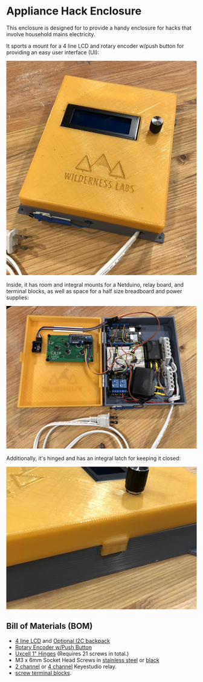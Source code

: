 # Appliance Hack Enclosure

This enclosure is designed for to provide a handy enclosure for hacks that involve household mains electricity.

It sports a mount for a 4 line LCD and rotary encoder w/push button for providing an easy user interface (UI):

![](Front_Medium.jpg)

Inside, it has room and integral mounts for a Netduino, relay board, and terminal blocks, as well as space for a half size breadboard and power supplies:

![](Open_Medium.jpg)

Additionally, it's hinged and has an integral latch for keeping it closed:

![](Latch_Medium.jpg)

## Bill of Materials (BOM)

* [4 line LCD](https://amzn.to/2FR3VrW) and [Optional I2C backpack](https://amzn.to/2rrrbZh)
* [Rotary Encoder w/Push Button]()
* [Uxcell 1" Hinges](https://amzn.to/2HWyv9z) (Requires 21 screws in total.)
* M3 x 6mm Socket Head Screws in [stainless steel](https://amzn.to/2IkSP3Q) or [black](https://amzn.to/2roVmjE)
* [2 channel](http://amzn.to/2xBiHSM) or [4 channel](http://amzn.to/2y4CDir) Keyestudio relay.
* [screw terminal blocks](http://amzn.to/2y3Vqdx).